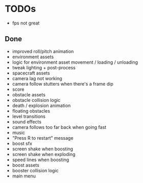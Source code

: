 # TODOs

- fps not great

## Done
- improved roll/pitch animation
- environment assets
- logic for environment asset movement / loading / unloading
- tweak lighting + post-process
- spacecraft assets
- camera lag not working
- camera follow stutters when there's a frame dip
- score
- obstacle assets
- obstacle collision logic
- death / explosion animation
- floating obstacles
- level transitions
- sound effects
- camera follows too far back when going fast
- music
- "Press R to restart" message
- boost sfx
- screen shake when boosting
- screen shake when exploding
- speed lines when boosting
- boost assets
- booster collision logic
- main menu
